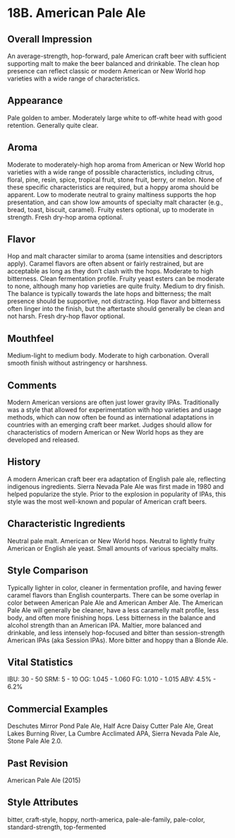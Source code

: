 # 18B. American Pale Ale

## Overall Impression

An average-strength, hop-forward, pale American craft beer with sufficient supporting malt to make the beer balanced and drinkable. The clean hop presence can reflect classic or modern American or New World hop varieties with a wide range of characteristics.

## Appearance

Pale golden to amber. Moderately large white to off-white head with good retention. Generally quite clear.

## Aroma

Moderate to moderately-high hop aroma from American or New World hop varieties with a wide range of possible characteristics, including citrus, floral, pine, resin, spice, tropical fruit, stone fruit, berry, or melon. None of these specific characteristics are required, but a hoppy aroma should be apparent. Low to moderate neutral to grainy maltiness supports the hop presentation, and can show low amounts of specialty malt character (e.g., bread, toast, biscuit, caramel). Fruity esters optional, up to moderate in strength. Fresh dry-hop aroma optional.

## Flavor

Hop and malt character similar to aroma (same intensities and descriptors apply). Caramel flavors are often absent or fairly restrained, but are acceptable as long as they don’t clash with the hops. Moderate to high bitterness. Clean fermentation profile. Fruity yeast esters can be moderate to none, although many hop varieties are quite fruity. Medium to dry finish. The balance is typically towards the late hops and bitterness; the malt presence should be supportive, not distracting. Hop flavor and bitterness often linger into the finish, but the aftertaste should generally be clean and not harsh. Fresh dry-hop flavor optional.

## Mouthfeel

Medium-light to medium body. Moderate to high carbonation. Overall smooth finish without astringency or harshness.

## Comments

Modern American versions are often just lower gravity IPAs. Traditionally was a style that allowed for experimentation with hop varieties and usage methods, which can now often be found as international adaptations in countries with an emerging craft beer market. Judges should allow for characteristics of modern American or New World hops as they are developed and released.

## History

A modern American craft beer era adaptation of English pale ale, reflecting indigenous ingredients. Sierra Nevada Pale Ale was first made in 1980 and helped popularize the style. Prior to the explosion in popularity of IPAs, this style was the most well-known and popular of American craft beers.

## Characteristic Ingredients

Neutral pale malt. American or New World hops. Neutral to lightly fruity American or English ale yeast. Small amounts of various specialty malts.

## Style Comparison

Typically lighter in color, cleaner in fermentation profile, and having fewer caramel flavors than English counterparts. There can be some overlap in color between American Pale Ale and American Amber Ale. The American Pale Ale will generally be cleaner, have a less caramelly malt profile, less body, and often more finishing hops. Less bitterness in the balance and alcohol strength than an American IPA. Maltier, more balanced and drinkable, and less intensely hop-focused and bitter than session-strength American IPAs (aka Session IPAs). More bitter and hoppy than a Blonde Ale.

## Vital Statistics

IBU: 30 - 50
SRM: 5 - 10
OG: 1.045 - 1.060
FG: 1.010 - 1.015
ABV: 4.5% - 6.2%

## Commercial Examples

Deschutes Mirror Pond Pale Ale, Half Acre Daisy Cutter Pale Ale, Great Lakes Burning River, La Cumbre Acclimated APA, Sierra Nevada Pale Ale, Stone Pale Ale 2.0.

## Past Revision

American Pale Ale (2015)

## Style Attributes

bitter, craft-style, hoppy, north-america, pale-ale-family, pale-color, standard-strength, top-fermented